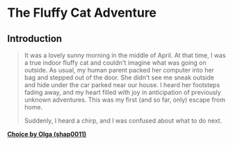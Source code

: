 # The Fluffy Cat Adventure
## Introduction
><p>It was a lovely sunny morning in the middle of April. At that time, I was a true indoor fluffy cat and couldn't imagine what was going on outside. As usual, my human parent packed her computer into her bag and stepped out of the door. She didn't see me sneak outside and hide under the car parked near our house. I heard her footsteps fading away, and my heart filled with joy in anticipation of previously unknown adventures. This was my first (and so far, only) escape from home.</p>
><p>Suddenly, I heard a chirp, and I was confused about what to do next.</p>

[**Choice by Olga (shap0011)**](./shap0011-next.md)



